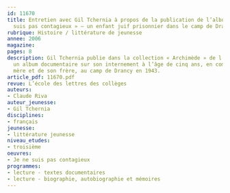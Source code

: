 ```yaml
---
id: 11670
title: Entretien avec Gil Tchernia à propos de la publication de l’album « Je ne
  suis pas contagieux » – un enfant juif prisonnier dans le camp de Drancy
rubrique: Histoire / littérature de jeunesse
annee: 2006
magazine: 
pages: 8
description: Gil Tchernia publie dans la collection « Archimède » de l’école des loisirs
  un album documentaire sur son internement à l’âge de cinq ans, en compagnie de sa
  mère et de son frère, au camp de Drancy en 1943.
article_pdf: 11670.pdf
revue: L’école des lettres des collèges
auteurs:
- Claude Riva
auteur_jeunesse:
- Gil Tchernia
disciplines:
- français
jeunesse:
- littérature jeunesse
niveau_etudes:
- troisième
oeuvres:
- Je ne suis pas contagieux
programmes:
- lecture - textes documentaires
- lecture - biographie, autobiographie et mémoires
---
```

